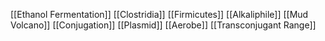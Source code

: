 [[Ethanol Fermentation]]
[[Clostridia]]
[[Firmicutes]]
[[Alkaliphile]]
[[Mud Volcano]]
[[Conjugation]]
[[Plasmid]]
[[Aerobe]]
[[Transconjugant Range]]
